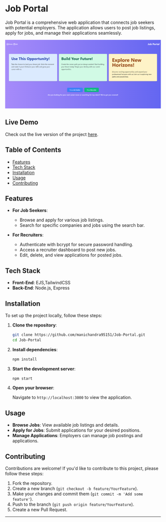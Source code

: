 # Job Portal

Job Portal is a comprehensive web application that connects job seekers with potential employers. The application allows users to post job listings, apply for jobs, and manage their applications seamlessly.

![Job Portal](https://github.com/manichandra95151/Mani-s-Portfolio/blob/main/src/Data/imgaes/job.png?raw=true) 

## Live Demo

Check out the live version of the project [here](https://job-portal-7839.onrender.com/).


## Table of Contents

- [Features](#features)
- [Tech Stack](#tech-stack)
- [Installation](#installation)
- [Usage](#usage)
- [Contributing](#contributing)


## Features

- **For Job Seekers**:
  - Browse and apply for various job listings.
  - Search for specific companies and jobs using the search bar.
  
- **For Recruiters**:
  - Authenticate with bcrypt for secure password handling.
  - Access a recruiter dashboard to post new jobs.
  - Edit, delete, and view applications for posted jobs.


## Tech Stack

- **Front-End**: EJS,TailwindCSS
- **Back-End**: Node.js, Express

## Installation

To set up the project locally, follow these steps:

1. **Clone the repository**:

   ```bash
   git clone https://github.com/manichandra95151/Job-Portal.git
   cd Job-Portal
   ```

2. **Install dependencies**:

   ```bash
   npm install
   ```

3. **Start the development server**:

   ```bash
   npm start
   ```

4. **Open your browser**:

   Navigate to `http://localhost:3000` to view the application.

## Usage

- **Browse Jobs**: View available job listings and details.
- **Apply for Jobs**: Submit applications for your desired positions.
- **Manage Applications**: Employers can manage job postings and applications.

## Contributing

Contributions are welcome! If you'd like to contribute to this project, please follow these steps:

1. Fork the repository.
2. Create a new branch (`git checkout -b feature/YourFeature`).
3. Make your changes and commit them (`git commit -m 'Add some feature'`).
4. Push to the branch (`git push origin feature/YourFeature`).
5. Create a new Pull Request.

---
